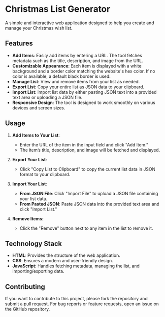 # Christmas List Generator

A simple and interactive web application designed to help you create and manage your Christmas wish list.

## Features

- **Add Items**: Easily add items by entering a URL. The tool fetches metadata such as the title, description, and image from the URL.
- **Customizable Appearance**: Each item is displayed with a white background and a border color matching the website's hex color. If no color is available, a default black border is used.
- **Manage List**: View and remove items from your list as needed.
- **Export List**: Copy your entire list as JSON data to your clipboard.
- **Import List**: Import list data by either pasting JSON text into a provided text area or uploading a JSON file.
- **Responsive Design**: The tool is designed to work smoothly on various devices and screen sizes.

## Usage

1. **Add Items to Your List**:
    - Enter the URL of the item in the input field and click "Add Item."
    - The item’s title, description, and image will be fetched and displayed.

2. **Export Your List**:
    - Click "Copy List to Clipboard" to copy the current list data in JSON format to your clipboard.

3. **Import Your List**:
    - **From JSON File**: Click "Import File" to upload a JSON file containing your list data.
    - **From Pasted JSON**: Paste JSON data into the provided text area and click "Import List."

4. **Remove Items**:
    - Click the "Remove" button next to any item in the list to remove it.

## Technology Stack

- **HTML**: Provides the structure of the web application.
- **CSS**: Ensures a modern and user-friendly design.
- **JavaScript**: Handles fetching metadata, managing the list, and importing/exporting data.

## Contributing

If you want to contribute to this project, please fork the repository and submit a pull request. For bug reports or feature requests, open an issue on the GitHub repository.
